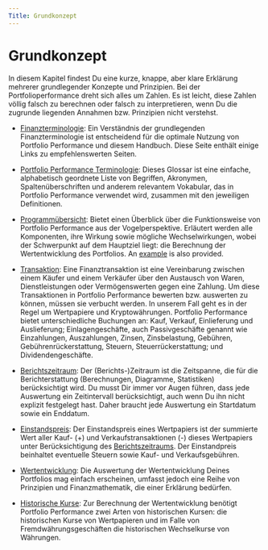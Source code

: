 ```yaml
---
Title: Grundkonzept
---
```


# Grundkonzept

In diesem Kapitel findest Du eine kurze, knappe, aber klare Erklärung mehrerer grundlegender Konzepte und Prinzipien. Bei der Portfolioperformance dreht sich alles um Zahlen. Es ist leicht, diese Zahlen völlig falsch zu berechnen oder falsch zu interpretieren, wenn Du die zugrunde liegenden Annahmen bzw. Prinzipien nicht verstehst.

- [Finanzterminologie](finanz-termininologie.md): Ein Verständnis der grundlegenden Finanzterminologie ist entscheidend für die optimale Nutzung von Portfolio Performance und diesem Handbuch. Diese Seite enthält einige Links zu empfehlenswerten Seiten.

- [Portfolio Performance Terminologie](portfolio-performance-terminologie.md): Dieses Glossar ist eine einfache, alphabetisch geordnete Liste von Begriffen, Akronymen, Spaltenüberschriften und anderem relevantem Vokabular, das in Portfolio Performance verwendet wird, zusammen mit den jeweiligen Definitionen.

- [Programmübersicht](system-uebersicht/index.md): Bietet einen Überblick über die Funktionsweise von Portfolio Performance aus der Vogelperspektive. Erläutert werden alle Komponenten, ihre Wirkung sowie mögliche Wechselwirkungen, wobei der Schwerpunkt auf dem Hauptziel liegt: die Berechnung der Wertentwicklung des Portfolios. An [example](system-uebersicht/system-uebersicht-beispiel.md) is also provided.

- [Transaktion](../referenzhandbuch/transaktionen/index.md): Eine Finanztransaktion ist eine Vereinbarung zwischen einem Käufer und einem Verkäufer über den Austausch von Waren, Dienstleistungen oder Vermögenswerten gegen eine Zahlung. Um diese Transaktionen in Portfolio Performance bewerten bzw. auswerten zu können, müssen sie verbucht werden. In unserem Fall geht es in der Regel um Wertpapiere und Kryptowährungen. Portfolio Performance bietet unterschiedliche Buchungen an: Kauf, Verkauf, Einlieferung und Auslieferung; Einlagengeschäfte, auch Passivgeschäfte genannt wie Einzahlungen, Auszahlungen, Zinsen, Zinsbelastung, Gebühren, Gebührenrückerstattung, Steuern, Steuerrückerstattung; und Dividendengeschäfte.

- [Berichtszeitraum](berichtszeitraum.md): Der (Berichts-)Zeitraum ist die Zeitspanne, die für die Berichterstattung (Berechnungen, Diagramme, Statistiken) berücksichtigt wird. Du musst Dir immer vor Augen führen, dass jede Auswertung ein Zeitintervall berücksichtigt, auch wenn Du ihn nicht explizit festgelegt hast. Daher braucht jede Auswertung ein Startdatum sowie ein Enddatum.
- [Einstandspreis](einstandspreis.md): Der Einstandspreis eines Wertpapiers ist der summierte Wert aller Kauf- (+) und Verkaufstransaktionen (-) dieses Wertpapiers unter Berücksichtigung des [Berichtszeitraums](berichtszeitraum.md). Der Einstandpreis beinhaltet eventuelle Steuern sowie Kauf- und Verkaufsgebühren.

- [Wertentwicklung](performance/index.md): Die Auswertung der Wertentwicklung Deines Portfolios mag einfach erscheinen, umfasst jedoch eine Reihe von Prinzipien und Finanzmathematik, die einer Erklärung bedürfen.

- [Historische Kurse](historische-kurse.md): Zur Berechnung der Wertentwicklung benötigt Portfolio Performance zwei Arten von historischen Kursen: die historischen Kurse von Wertpapieren und im Falle von Fremdwährungsgeschäften die historischen Wechselkurse von Währungen.